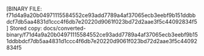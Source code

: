 [BINARY FILE: f71d4a9a20b04971115584552ce93add7789a4af37065ecb3eebf9b151ddbbdcf7db5aa4831d1ccc4f6db7e20220d9061f023bd72d2aae3f5c44092834f5]
Stored copy: docs/converted-binary/f71d4a9a20b04971115584552ce93add7789a4af37065ecb3eebf9b151ddbbdcf7db5aa4831d1ccc4f6db7e20220d9061f023bd72d2aae3f5c44092834f5
